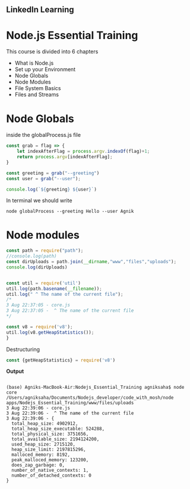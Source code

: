 ## LinkedIn Learning
# Node.js Essential Training
This course is divided into 6 chapters 
- What is Node.js
- Set up your Environment
- Node Globals
- Node Modules
- File System Basics
- Files and Streams


# Node Globals

inside the globalProcess.js file 
```js
const grab = flag => {
    let indexAfterFlag = process.argv.indexOf(flag)+1;
    return process.argv[indexAfterFlag];
}

const greeting = grab("--greeting")
const user = grab("--user");

console.log(`${greeting} ${user}`)

```

In terminal we should write
```
node globalProcess --greeting Hello --user Agnik
```




# Node modules

```js
const path = require("path");
//console.log(path)
const dirUploads = path.join(__dirname,"www","files","uploads");
console.log(dirUploads)


const util = require('util')
util.log(path.basename(__filename));
util.log(" ^ The name of the current file");
/*
3 Aug 22:37:05 - core.js
3 Aug 22:37:05 -  ^ The name of the current file
*/

const v8 = require('v8');
util.log(v8.getHeapStatistics());
}

```

Destructuring 
```js
const {getHeapStatistics} = require('v8')

```

**Output**
```

(base) Agniks-MacBook-Air:Nodejs_Essential_Training agniksaha$ node core
/Users/agniksaha/Documents/Nodejs_developer/code_with_mosh/node apps/Nodejs_Essential_Training/www/files/uploads
3 Aug 22:39:06 - core.js
3 Aug 22:39:06 -  ^ The name of the current file
3 Aug 22:39:06 - {
  total_heap_size: 4902912,
  total_heap_size_executable: 524288,
  total_physical_size: 3751656,
  total_available_size: 2194124200,
  used_heap_size: 2715120,
  heap_size_limit: 2197815296,
  malloced_memory: 8192,
  peak_malloced_memory: 123200,
  does_zap_garbage: 0,
  number_of_native_contexts: 1,
  number_of_detached_contexts: 0
}
```